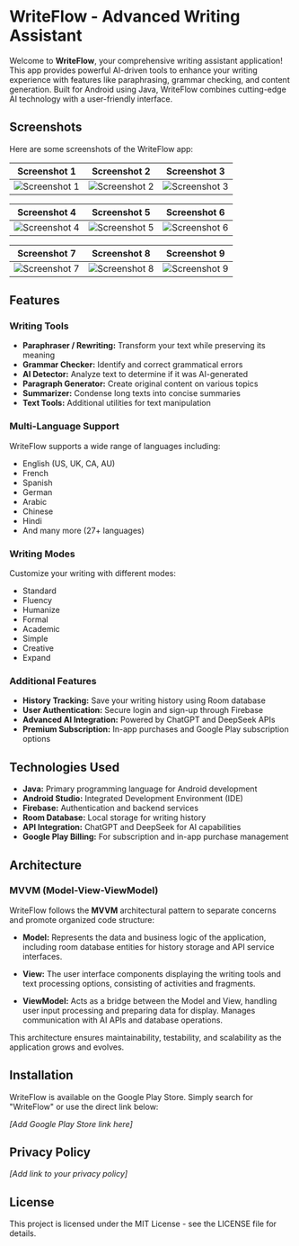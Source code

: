 # WriteFlow - Advanced Writing Assistant

Welcome to **WriteFlow**, your comprehensive writing assistant application! This app provides powerful AI-driven tools to enhance your writing experience with features like paraphrasing, grammar checking, and content generation. Built for Android using Java, WriteFlow combines cutting-edge AI technology with a user-friendly interface.

## Screenshots

Here are some screenshots of the WriteFlow app:

| Screenshot 1 | Screenshot 2 | Screenshot 3 |
|--------------|--------------|--------------|
| ![Screenshot 1](https://raw.githubusercontent.com/noureddinne21/WriteFlow/refs/heads/main/WriteFlow/photo_2025-03-21_02-33-49%20(2).jpg) | ![Screenshot 2](https://raw.githubusercontent.com/noureddinne21/WriteFlow/refs/heads/main/WriteFlow/photo_2025-03-21_02-33-50.jpg) | ![Screenshot 3](https://raw.githubusercontent.com/noureddinne21/WriteFlow/refs/heads/main/WriteFlow/photo_2025-03-21_02-33-50%20(2).jpg) |

| Screenshot 4 | Screenshot 5 | Screenshot 6 |
|--------------|--------------|--------------|
| ![Screenshot 4](https://raw.githubusercontent.com/noureddinne21/WriteFlow/refs/heads/main/WriteFlow/photo_2025-03-21_02-33-51.jpg) | ![Screenshot 5](https://raw.githubusercontent.com/noureddinne21/WriteFlow/refs/heads/main/WriteFlow/photo_2025-03-21_02-33-50%20(3).jpg) | ![Screenshot 6](https://raw.githubusercontent.com/noureddinne21/WriteFlow/refs/heads/main/WriteFlow/photo_2025-03-21_02-33-50%20(2).jpg) |

| Screenshot 7 | Screenshot 8 | Screenshot 9 |
|--------------|--------------|--------------|
| ![Screenshot 7](https://raw.githubusercontent.com/noureddinne21/WriteFlow/refs/heads/main/WriteFlow/photo_2025-03-21_02-33-49.jpg) | ![Screenshot 8](https://raw.githubusercontent.com/noureddinne21/WriteFlow/refs/heads/main/WriteFlow/photo_2025-03-21_02-33-47.jpg) | ![Screenshot 9](https://raw.githubusercontent.com/noureddinne21/WriteFlow/refs/heads/main/WriteFlow/photo_2025-03-21_02-33-48.jpg) |


## Features

### Writing Tools
- **Paraphraser / Rewriting:** Transform your text while preserving its meaning
- **Grammar Checker:** Identify and correct grammatical errors
- **AI Detector:** Analyze text to determine if it was AI-generated
- **Paragraph Generator:** Create original content on various topics
- **Summarizer:** Condense long texts into concise summaries
- **Text Tools:** Additional utilities for text manipulation

### Multi-Language Support
WriteFlow supports a wide range of languages including:
- English (US, UK, CA, AU)
- French
- Spanish
- German
- Arabic
- Chinese
- Hindi
- And many more (27+ languages)

### Writing Modes
Customize your writing with different modes:
- Standard
- Fluency
- Humanize
- Formal
- Academic
- Simple
- Creative
- Expand

### Additional Features
- **History Tracking:** Save your writing history using Room database
- **User Authentication:** Secure login and sign-up through Firebase
- **Advanced AI Integration:** Powered by ChatGPT and DeepSeek APIs
- **Premium Subscription:** In-app purchases and Google Play subscription options

## Technologies Used

- **Java:** Primary programming language for Android development
- **Android Studio:** Integrated Development Environment (IDE)
- **Firebase:** Authentication and backend services
- **Room Database:** Local storage for writing history
- **API Integration:** ChatGPT and DeepSeek for AI capabilities
- **Google Play Billing:** For subscription and in-app purchase management

## Architecture

### MVVM (Model-View-ViewModel)

WriteFlow follows the **MVVM** architectural pattern to separate concerns and promote organized code structure:

- **Model:** Represents the data and business logic of the application, including room database entities for history storage and API service interfaces.

- **View:** The user interface components displaying the writing tools and text processing options, consisting of activities and fragments.

- **ViewModel:** Acts as a bridge between the Model and View, handling user input processing and preparing data for display. Manages communication with AI APIs and database operations.

This architecture ensures maintainability, testability, and scalability as the application grows and evolves.

## Installation

WriteFlow is available on the Google Play Store. Simply search for "WriteFlow" or use the direct link below:

*[Add Google Play Store link here]*

## Privacy Policy

*[Add link to your privacy policy]*

## License

This project is licensed under the MIT License - see the LICENSE file for details.
